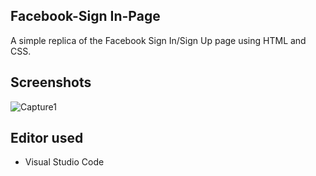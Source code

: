 ## Facebook-Sign In-Page
A simple replica of the Facebook Sign In/Sign Up page using HTML and CSS.

## Screenshots
![Capture1](https://user-images.githubusercontent.com/47426594/93667799-2f1a7680-faa6-11ea-9a36-a7145e60057d.PNG)

## Editor used
 -  Visual Studio Code
